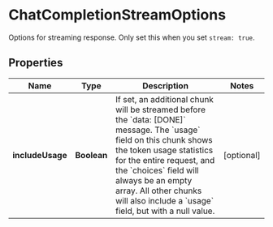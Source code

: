 

# ChatCompletionStreamOptions

Options for streaming response. Only set this when you set `stream: true`. 

## Properties

| Name | Type | Description | Notes |
|------------ | ------------- | ------------- | -------------|
|**includeUsage** | **Boolean** | If set, an additional chunk will be streamed before the &#x60;data: [DONE]&#x60; message. The &#x60;usage&#x60; field on this chunk shows the token usage statistics for the entire request, and the &#x60;choices&#x60; field will always be an empty array. All other chunks will also include a &#x60;usage&#x60; field, but with a null value.  |  [optional] |



